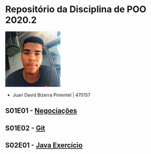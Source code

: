 

# Repositório da Disciplina de POO 2020.2
<img src="foto.jpg" width="175">

- Juan David Bizerra Pimentel | 470157

## S01E01 - [Negociações](Projeto_01_Inicio/README.md)
## S01E02 - [Git](Projeto_01_Inicio/README.md)

## S02E01 - [Java Exercício](Projeto_02_Java/README.md)